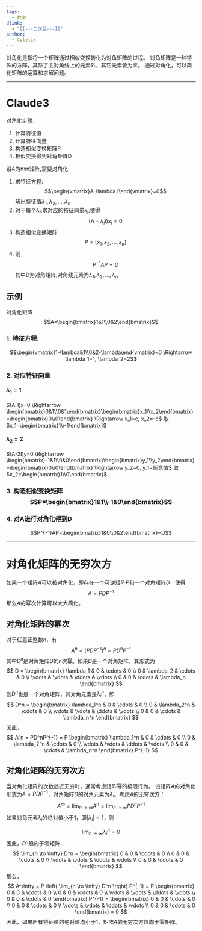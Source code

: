 ```yaml
---
tags:
  - 数学
dlink:
  - "[[---二次型---]]"
author:
  - Cyletix
---
```

 对角化是指将一个矩阵通过相似变换转化为对角矩阵的过程。
 对角矩阵是一种特殊的方阵，其除了主对角线上的元素外，其它元素皆为零。
 通过对角化，可以简化矩阵的运算和求解问题。

---
# Claude3
对角化步骤:
1. 计算特征值
2. 计算特征向量
3. 构造相似变换矩阵P
4. 相似变换得到对角矩阵D

设A为nxn矩阵,需要对角化
1. 求特征方程: $$\begin{vmatrix}A-\lambda I\end{vmatrix}=0$$解出特征值$\lambda_1, \lambda_2, ..., \lambda_n$
2. 对于每个$\lambda_i$,求对应的特征向量$x_i$,使得 $$(A-\lambda_iI)x_i=0$$
3. 构造相似变换矩阵 $$P=[x_1, x_2, ..., x_n]$$
4. 则$$P^{-1}AP=D$$ 其中D为对角矩阵,对角线元素为$\lambda_1, \lambda_2, ..., \lambda_n$

## 示例
对角化矩阵 $$A=\begin{bmatrix}1&1\\0&2\end{bmatrix}$$
### 1. 特征方程: 
$$\begin{vmatrix}1-\lambda&1\\0&2-\lambda\end{vmatrix}=0 \Rightarrow \lambda_1=1, \lambda_2=2$$
### 2. 对应特征向量
#### $\lambda_1=1$
$(A-I)x=0 \Rightarrow \begin{bmatrix}0&1\\0&1\end{bmatrix}\begin{bmatrix}x_1\\x_2\end{bmatrix}=\begin{bmatrix}0\\0\end{bmatrix} \Rightarrow x_1=c, x_2=-c$
取$x_1=\begin{bmatrix}1\\-1\end{bmatrix}$
#### $\lambda_2=2$
$(A-2I)y=0 \Rightarrow \begin{bmatrix}-1&1\\0&0\end{bmatrix}\begin{bmatrix}y_1\\y_2\end{bmatrix}=\begin{bmatrix}0\\0\end{bmatrix} \Rightarrow y_2=0, y_1=任意值$
取$x_2=\begin{bmatrix}1\\0\end{bmatrix}$
### 3. 构造相似变换矩阵 $$P=\begin{bmatrix}1&1\\-1&0\end{bmatrix}$$
### 4. 对A进行对角化得到D
$$P^{-1}AP=\begin{bmatrix}1&0\\0&2\end{bmatrix}=D$$

---
# 对角化矩阵的无穷次方
如果一个矩阵$A$可以被对角化，即存在一个可逆矩阵$P$和一个对角矩阵$D$，使得
$$
A = PDP^{-1}
$$
那么$A$的幂次计算可以大大简化。

## 对角化矩阵的幂次
对于任意正整数$n$，有
$$
A^n = (PDP^{-1})^n = PD^nP^{-1}
$$
其中$D^n$是对角矩阵$D$的$n$次幂。如果$D$是一个对角矩阵，其形式为
$$
D = \begin{bmatrix}
\lambda_1 & 0 & \cdots & 0 \\
0 & \lambda_2 & \cdots & 0 \\
\vdots & \vdots & \ddots & \vdots \\
0 & 0 & \cdots & \lambda_n
\end{bmatrix}
$$
则$D^n$也是一个对角矩阵，其对角元素是$\lambda_i^n$，即
$$
D^n = \begin{bmatrix}
\lambda_1^n & 0 & \cdots & 0 \\
0 & \lambda_2^n & \cdots & 0 \\
\vdots & \vdots & \ddots & \vdots \\
0 & 0 & \cdots & \lambda_n^n
\end{bmatrix}
$$
因此，
$$
A^n = PD^nP^{-1} = P \begin{bmatrix}
\lambda_1^n & 0 & \cdots & 0 \\
0 & \lambda_2^n & \cdots & 0 \\
\vdots & \vdots & \ddots & \vdots \\
0 & 0 & \cdots & \lambda_n^n
\end{bmatrix} P^{-1}
$$

## 对角化矩阵的无穷次方

当对角化矩阵的次数趋近无穷时，通常考虑矩阵幂的极限行为。
设矩阵$A$的对角化形式为$A = PDP^{-1}$，对角矩阵$D$的对角元素为$\lambda_i$。考虑$A$的无穷次方：
$$
A^\infty = \lim_{n \to \infty} A^n = \lim_{n \to \infty} P D^n P^{-1}
$$
如果对角元素$\lambda_i$的绝对值小于1，即$|\lambda_i| < 1$，则

$$
\lim_{n \to \infty} \lambda_i^n = 0
$$
因此，$D^n$趋向于零矩阵：
$$
\lim_{n \to \infty} D^n = \begin{bmatrix}
0 & 0 & \cdots & 0 \\
0 & 0 & \cdots & 0 \\
\vdots & \vdots & \ddots & \vdots \\
0 & 0 & \cdots & 0
\end{bmatrix}
$$
那么，
$$
A^\infty = P \left( \lim_{n \to \infty} D^n \right) P^{-1} = P \begin{bmatrix}
0 & 0 & \cdots & 0 \\
0 & 0 & \cdots & 0 \\
\vdots & \vdots & \ddots & \vdots \\
0 & 0 & \cdots & 0
\end{bmatrix} P^{-1} = \begin{bmatrix}
0 & 0 & \cdots & 0 \\
0 & 0 & \cdots & 0 \\
\vdots & \vdots & \ddots & \vdots \\
0 & 0 & \cdots & 0
\end{bmatrix} = 0
$$
因此，如果所有特征值的绝对值均小于1，矩阵$A$的无穷次方趋向于零矩阵。